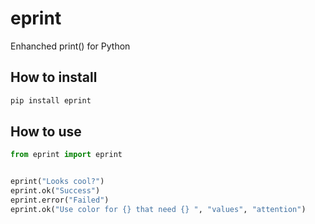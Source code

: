 # eprint

Enhanched print() for Python

## How to install

```sh
pip install eprint
```
## How to use

```python
from eprint import eprint


eprint("Looks cool?")
eprint.ok("Success")
eprint.error("Failed")
eprint.ok("Use color for {} that need {} ", "values", "attention")
```